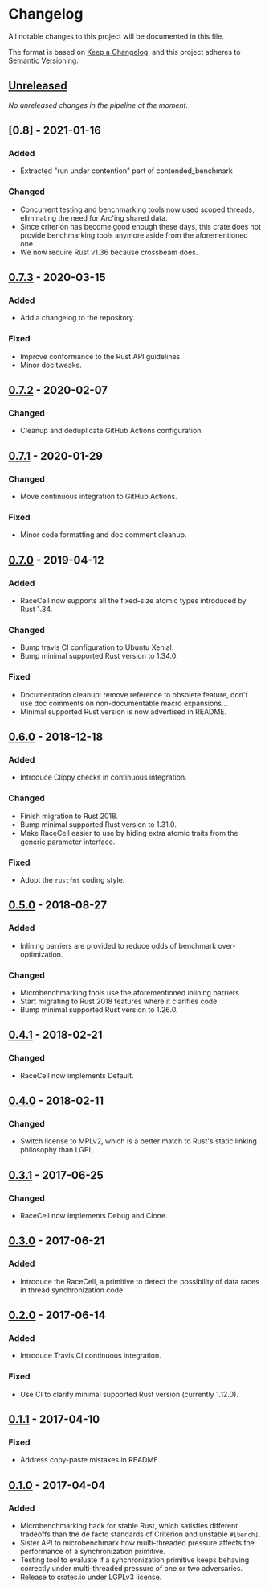 # Changelog

All notable changes to this project will be documented in this file.

The format is based on [Keep a Changelog](https://keepachangelog.com/en/1.0.0/),
and this project adheres to [Semantic Versioning](https://semver.org/spec/v2.0.0.html).


## [Unreleased]

_No unreleased changes in the pipeline at the moment._


## [0.8] - 2021-01-16

### Added

- Extracted "run under contention" part of contended_benchmark

### Changed

- Concurrent testing and benchmarking tools now used scoped threads, eliminating
  the need for Arc'ing shared data.
- Since criterion has become good enough these days, this crate does not provide
  benchmarking tools anymore aside from the aforementioned one.
- We now require Rust v1.36 because crossbeam does.


## [0.7.3] - 2020-03-15

### Added

- Add a changelog to the repository.

### Fixed

- Improve conformance to the Rust API guidelines.
- Minor doc tweaks.


## [0.7.2] - 2020-02-07

### Changed

- Cleanup and deduplicate GitHub Actions configuration.


## [0.7.1] - 2020-01-29

### Changed

- Move continuous integration to GitHub Actions.

### Fixed

- Minor code formatting and doc comment cleanup.


## [0.7.0] - 2019-04-12

### Added

- RaceCell now supports all the fixed-size atomic types introduced by Rust 1.34.

### Changed

- Bump travis CI configuration to Ubuntu Xenial.
- Bump minimal supported Rust version to 1.34.0.

### Fixed

- Documentation cleanup: remove reference to obsolete feature, don't use doc
  comments on non-documentable macro expansions...
- Minimal supported Rust version is now advertised in README.


## [0.6.0] - 2018-12-18

### Added

- Introduce Clippy checks in continuous integration.

### Changed

- Finish migration to Rust 2018.
- Bump minimal supported Rust version to 1.31.0.
- Make RaceCell easier to use by hiding extra atomic traits from the generic
  parameter interface.

### Fixed

- Adopt the `rustfmt` coding style.


## [0.5.0] - 2018-08-27

### Added

- Inlining barriers are provided to reduce odds of benchmark over-optimization.

### Changed

- Microbenchmarking tools use the aforementioned inlining barriers.
- Start migrating to Rust 2018 features where it clarifies code.
- Bump minimal supported Rust version to 1.26.0.


## [0.4.1] - 2018-02-21

### Changed

- RaceCell now implements Default.


## [0.4.0] - 2018-02-11

### Changed

- Switch license to MPLv2, which is a better match to Rust's static linking
  philosophy than LGPL.


## [0.3.1] - 2017-06-25

### Changed

- RaceCell now implements Debug and Clone.


## [0.3.0] - 2017-06-21

### Added

- Introduce the RaceCell, a primitive to detect the possibility of data races in
  thread synchronization code.


## [0.2.0] - 2017-06-14

### Added

- Introduce Travis CI continuous integration.

### Fixed

- Use CI to clarify minimal supported Rust version (currently 1.12.0).


## [0.1.1] - 2017-04-10

### Fixed

- Address copy-paste mistakes in README.


## [0.1.0] - 2017-04-04

### Added

- Microbenchmarking hack for stable Rust, which satisfies different tradeoffs
  than the de facto standards of Criterion and unstable `#[bench]`.
- Sister API to microbenchmark how multi-threaded pressure affects the
  performance of a synchronization primitive.
- Testing tool to evaluate if a synchronization primitive keeps behaving
  correctly under multi-threaded pressure of one or two adversaries.
- Release to crates.io under LGPLv3 license.



[Unreleased]: https://github.com/HadrienG2/testbench/compare/v0.8.0...HEAD
[0.7.3]: https://github.com/HadrienG2/testbench/compare/v0.7.3...v0.8.0
[0.7.3]: https://github.com/HadrienG2/testbench/compare/v0.7.2...v0.7.3
[0.7.2]: https://github.com/HadrienG2/testbench/compare/v0.7.1...v0.7.2
[0.7.1]: https://github.com/HadrienG2/testbench/compare/v0.7.0...v0.7.1
[0.7.0]: https://github.com/HadrienG2/testbench/compare/v0.6.0...v0.7.0
[0.6.0]: https://github.com/HadrienG2/testbench/compare/v0.5.0...v0.6.0
[0.5.0]: https://github.com/HadrienG2/testbench/compare/v0.4.1...v0.5.0
[0.4.1]: https://github.com/HadrienG2/testbench/compare/v0.4.0...v0.4.1
[0.4.0]: https://github.com/HadrienG2/testbench/compare/v0.3.1...v0.4.0
[0.3.1]: https://github.com/HadrienG2/testbench/compare/v0.3.0...v0.3.1
[0.3.0]: https://github.com/HadrienG2/testbench/compare/v0.2.0...v0.3.0
[0.2.0]: https://github.com/HadrienG2/testbench/compare/v0.1.1...v0.2.0
[0.1.1]: https://github.com/HadrienG2/testbench/compare/v0.1.0...v0.1.1
[0.1.0]: https://github.com/HadrienG2/testbench/releases/tag/v0.1.0